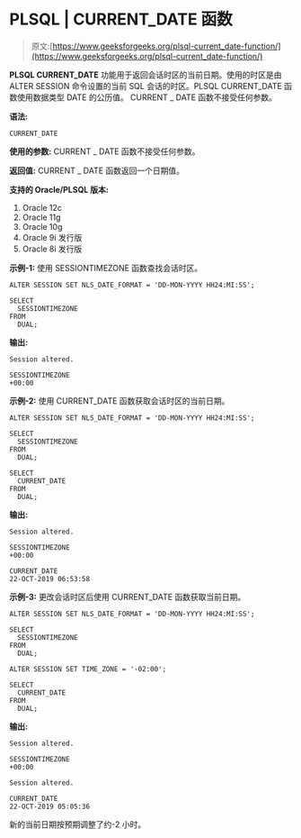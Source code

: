 # PLSQL | CURRENT_DATE 函数

> 原文:[https://www.geeksforgeeks.org/plsql-current_date-function/](https://www.geeksforgeeks.org/plsql-current_date-function/)

**PLSQL CURRENT_DATE** 功能用于返回会话时区的当前日期。使用的时区是由 ALTER SESSION 命令设置的当前 SQL 会话的时区。PLSQL CURRENT_DATE 函数使用数据类型 DATE 的公历值。
CURRENT _ DATE 函数不接受任何参数。

**语法:**

```
CURRENT_DATE
```

**使用的参数:**
CURRENT _ DATE 函数不接受任何参数。

**返回值:**
CURRENT _ DATE 函数返回一个日期值。

**支持的 Oracle/PLSQL 版本:**

1.  Oracle 12c
2.  Oracle 11g
3.  Oracle 10g
4.  Oracle 9i 发行版
5.  Oracle 8i 发行版

**示例-1:** 使用 SESSIONTIMEZONE 函数查找会话时区。

```
ALTER SESSION SET NLS_DATE_FORMAT = 'DD-MON-YYYY HH24:MI:SS';

SELECT
  SESSIONTIMEZONE
FROM
  DUAL; 
```

**输出:**

```
Session altered.

SESSIONTIMEZONE
+00:00 
```

**示例-2:** 使用 CURRENT_DATE 函数获取会话时区的当前日期。

```
ALTER SESSION SET NLS_DATE_FORMAT = 'DD-MON-YYYY HH24:MI:SS';

SELECT
  SESSIONTIMEZONE
FROM
  DUAL;

SELECT
  CURRENT_DATE
FROM
  DUAL; 
```

**输出:**

```
Session altered.

SESSIONTIMEZONE
+00:00

CURRENT_DATE
22-OCT-2019 06:53:58 
```

**示例-3:** 更改会话时区后使用 CURRENT_DATE 函数获取当前日期。

```
ALTER SESSION SET NLS_DATE_FORMAT = 'DD-MON-YYYY HH24:MI:SS';

SELECT
  SESSIONTIMEZONE
FROM
  DUAL;

ALTER SESSION SET TIME_ZONE = '-02:00';

SELECT
  CURRENT_DATE
FROM
  DUAL; 
```

**输出:**

```
Session altered.

SESSIONTIMEZONE
+00:00

Session altered.

CURRENT_DATE
22-OCT-2019 05:05:36 
```

新的当前日期按预期调整了约-2 小时。